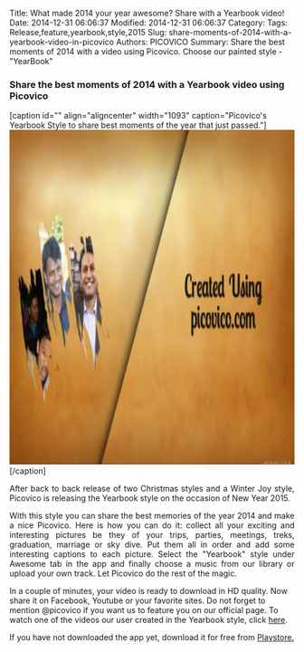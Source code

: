 Title: What made 2014 your year awesome? Share with a Yearbook video!
Date: 2014-12-31 06:06:37
Modified: 2014-12-31 06:06:37
Category: 
Tags: Release,feature,yearbook,style,2015
Slug: share-moments-of-2014-with-a-yearbook-video-in-picovico
Authors: PICOVICO
Summary: Share the best moments of 2014 with a video using Picovico. Choose our painted style - "YearBook"

<h3>Share the best moments of 2014 with a Yearbook video using Picovico</h3>
[caption id="" align="aligncenter" width="1093" caption="Picovico&#39;s Yearbook Style to share best moments of the year that just passed."]<img title="Picovico's Yearbook Style to share your best moments of the year that just passed. " src="theme/wp-content/uploads/2014/12/Yearbook-Screenshot.jpg" alt="Yearbook Style video slideshow in Picovico" width="1093" height="591" />[/caption]
<p style="text-align: justify;">After back to back release of two Christmas styles and a Winter Joy style, Picovico is releasing the Yearbook style on the occasion of New Year 2015.</p>
<p style="text-align: justify;">With this style you can share the best memories of the year 2014 and make a nice Picovico. Here is how you can do it: collect all your exciting and interesting pictures be they of your trips, parties, meetings, treks, graduation, marriage or sky dive. Put them all in order and add some interesting captions to each picture. Select the "Yearbook" style under Awesome tab in the app and finally choose a music from our library or upload your own track. Let Picovico do the rest of the magic.</p>
In a couple of minutes, your video is ready to download in HD quality. Now share it on Facebook, Youtube or your favorite sites. Do not forget to mention @picovico if you want us to feature you on our official page. To watch one of the videos our user created in the Yearbook style, click <a href="https://www.facebook.com/video.php?v=10155002915765596" target="_blank">here</a>.

If you have not downloaded the app yet, download it for free from <a href="http://goo.gl/gNiQDo" target="_blank">Playstore.</a>